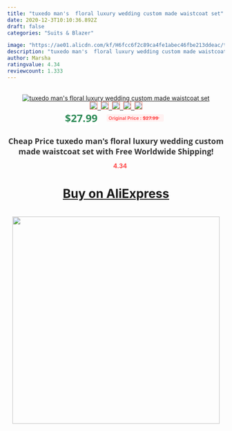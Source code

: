 ```yaml
---
title: "tuxedo man's  floral luxury wedding custom made waistcoat set"
date: 2020-12-3T10:10:36.892Z
draft: false
categories: "Suits & Blazer"

image: "https://ae01.alicdn.com/kf/H6fcc6f2c89ca4fe1abec46fbe213ddeac/tuxedo-man-s-floral-luxury-wedding-custom-made-waistcoat-set.jpg"
description: "tuxedo man's  floral luxury wedding custom made waistcoat set"
author: Marsha
ratingvalue: 4.34
reviewcount: 1.333
---
```

<br>
<div style="text-align: center;">
<a href="https://s.click.aliexpress.com/e/_AV2AnL" target="_blank" rel="nofollow noopener noreferrer"><img alt="tuxedo man's  floral luxury wedding custom made waistcoat set" class="magnifier-image" src="https://ae01.alicdn.com/kf/H6fcc6f2c89ca4fe1abec46fbe213ddeac/tuxedo-man-s-floral-luxury-wedding-custom-made-waistcoat-set.jpg_640x640.jpg">
<br>
<img style="border:1px solid salmon" src="https://ae01.alicdn.com/kf/H6fcc6f2c89ca4fe1abec46fbe213ddeac/tuxedo-man-s-floral-luxury-wedding-custom-made-waistcoat-set.jpg_120x120.jpg">&nbsp;&nbsp;<img style="border:1px solid salmon" src="_120x120.jpg">&nbsp;&nbsp;<img style="border:1px solid salmon" src="_120x120.jpg">&nbsp;&nbsp;<img style="border:1px solid salmon" src="_120x120.jpg">&nbsp;&nbsp;<img style="border:1px solid salmon" src="_120x120.jpg"></a></div><br0>
<div style="text-align: center;"><span style="background-color: white; border: 0px; box-sizing: border-box; color: seagreen; display: inline-block; font-family: &quot;open sans&quot; , &quot;arial&quot; , &quot;helvetica&quot; , sans-serif , &quot;heiti&quot;; font-size: 24px; font-stretch: inherit; font-weight: 700; line-height: inherit; margin: 0px 10px 0px 0px; padding: 0px; vertical-align: middle;">$27.99 </span>
<span style="background: rgb(255 , 241 , 241); border-radius: 3px; border: 0px; box-sizing: border-box; color: #ff4747; display: inline-block; font-family: inherit; font-size: 12px; font-stretch: inherit; font-style: inherit; font-variant: inherit; font-weight: 600; line-height: inherit; margin: 0px; padding: 2px 5px; transform: scale(0.9); vertical-align: middle;">Original Price : <b style="text-decoration: line-through;">$27.99 </b> &nbsp;&nbsp;</span></div>
<h1 style="color: #333333; display: inline-block; font-family: &quot;open sans&quot; , &quot;arial&quot; , &quot;helvetica&quot; , sans-serif , &quot;heiti&quot;; font-size: 18px; font-stretch: inherit; font-weight: 700; text-align: center;">Cheap Price tuxedo man's  floral luxury wedding custom made waistcoat set with Free Worldwide Shipping!</h1>
<div style="color: #ff4747; text-align: center;">
<img src="https://4.bp.blogspot.com/-M0ZcTcb-5uY/XleCXlxnR4I/AAAAAAAAAEc/OrjgMkXV1oMQFaCRZj5HQwOCBcu3w1FegCPcBGAYYCw/s1600/star.png" style="height: 15px;">&nbsp;<b>4.34</b></div>
<div class="button_cont" align="center"><a class="buynow_a" href="https://s.click.aliexpress.com/e/_AV2AnL" target="_blank" rel="nofollow noopener noreferrer"><H1>Buy on AliExpress</H1></a></div><br>
<div class="separator" style="clear: both; text-align: center;">
<img src="https://lh3.googleusercontent.com/-pTy5HemUv9M/XlePHvY0dAI/AAAAAAAAAE4/0nX5iRUoIWY8eMW9Dpxeirr157OZliDIgCLcBGAsYHQ/s1600/badge.gif" width="480">
</div>
